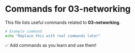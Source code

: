 # Commands for 03-networking

This file lists useful commands related to **03-networking**.

```bash
# Example command
echo "Replace this with real commands later"
```

✅ Add commands as you learn and use them!
